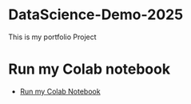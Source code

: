 # DataScience-Demo-2025
This is my portfolio Project

# Run my Colab notebook

* [Run my Colab Notebook](https://github.com/pavani-tvs88/DataScience-Demo-2025/blob/main/data_science_notebook.ipynb)


